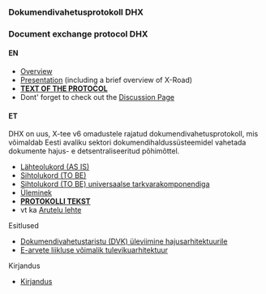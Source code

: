 ### Dokumendivahetusprotokoll DHX

### Document exchange protocol DHX

#### EN

* [Overview](https://github.com/e-gov/DHX/blob/gh-pages/Overview.md)
* [Presentation](https://github.com/e-gov/DHX/blob/gh-pages/DHX_EN%20%282%29.pdf) (including a brief overview of X-Road)
* [__TEXT OF THE PROTOCOL__](Protocol.md)
* Dont' forget to check out the [Discussion Page](https://github.com/e-gov/DHX/issues)

#### ET

DHX on uus, X-tee v6 omadustele rajatud dokumendivahetusprotokoll, mis võimaldab Eesti avaliku sektori dokumendihaldussüsteemidel vahetada dokumente hajus- e detsentraliseeritud põhimõttel.

* [Lähteolukord (AS IS)](https://github.com/e-gov/DHX/blob/gh-pages/img/DHXLahteolukord.PNG)
* [Sihtolukord (TO BE)](https://github.com/e-gov/DHX/blob/gh-pages/img/Sihtolukord.PNG)
* [Sihtolukord (TO BE) universaalse tarkvarakomponendiga](https://github.com/e-gov/DHX/blob/gh-pages/img/DHXSihtolukord.PNG)
* [Üleminek](https://github.com/e-gov/DHX/blob/gh-pages/img/DHXYleminek03.PNG)
* [__PROTOKOLLI TEKST__](https://github.com/e-gov/DHX/blob/gh-pages/Protokoll.md)
* vt ka [Arutelu lehte](https://github.com/e-gov/DHX/issues)

Esitlused 
* [Dokumendivahetustaristu (DVK) üleviimine hajusarhitektuurile](http://slides.com/priitparmakson/dhx/fullscreen)
* [E-arvete liikluse võimalik tulevikuarhitektuur](https://github.com/e-gov/DHX/blob/gh-pages/E-arvete.md)

Kirjandus
* [Kirjandus](https://github.com/e-gov/DHX/blob/gh-pages/Kirjandus.md)
